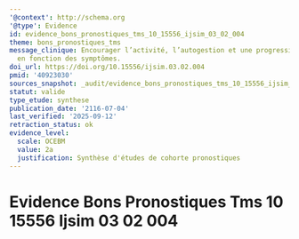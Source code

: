 ```yaml
---
'@context': http://schema.org
'@type': Evidence
id: evidence_bons_pronostiques_tms_10_15556_ijsim_03_02_004
theme: bons_pronostiques_tms
message_clinique: Encourager l’activité, l’autogestion et une progression graduée
  en fonction des symptômes.
doi_url: https://doi.org/10.15556/ijsim.03.02.004
pmid: '40923030'
sources_snapshot: _audit/evidence_bons_pronostiques_tms_10_15556_ijsim_03_02_004.json
statut: valide
type_etude: synthese
publication_date: '2116-07-04'
last_verified: '2025-09-12'
retraction_status: ok
evidence_level:
  scale: OCEBM
  value: 2a
  justification: Synthèse d'études de cohorte pronostiques
---
```

# Evidence Bons Pronostiques Tms 10 15556 Ijsim 03 02 004

